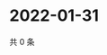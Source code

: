# 2022-01-31

共 0 条

<!-- BEGIN WEIBO -->
<!-- 最后更新时间 Mon Jan 31 2022 11:12:13 GMT+0800 (China Standard Time) -->

<!-- END WEIBO -->
